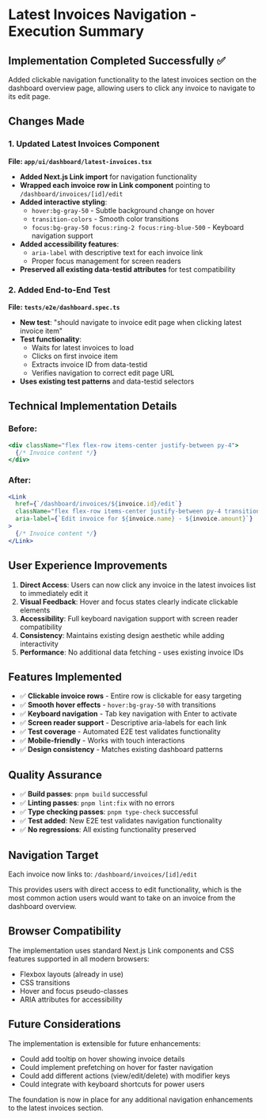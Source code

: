 # Latest Invoices Navigation - Execution Summary

## Implementation Completed Successfully ✅

Added clickable navigation functionality to the latest invoices section on the dashboard overview page, allowing users to click any invoice to navigate to its edit page.

## Changes Made

### 1. Updated Latest Invoices Component
**File: `app/ui/dashboard/latest-invoices.tsx`**

- **Added Next.js Link import** for navigation functionality
- **Wrapped each invoice row in Link component** pointing to `/dashboard/invoices/[id]/edit`
- **Added interactive styling**:
  - `hover:bg-gray-50` - Subtle background change on hover
  - `transition-colors` - Smooth color transitions
  - `focus:bg-gray-50 focus:ring-2 focus:ring-blue-500` - Keyboard navigation support
- **Added accessibility features**:
  - `aria-label` with descriptive text for each invoice link
  - Proper focus management for screen readers
- **Preserved all existing data-testid attributes** for test compatibility

### 2. Added End-to-End Test
**File: `tests/e2e/dashboard.spec.ts`**

- **New test**: "should navigate to invoice edit page when clicking latest invoice item"
- **Test functionality**:
  - Waits for latest invoices to load
  - Clicks on first invoice item
  - Extracts invoice ID from data-testid
  - Verifies navigation to correct edit page URL
- **Uses existing test patterns** and data-testid selectors

## Technical Implementation Details

### Before:
```jsx
<div className="flex flex-row items-center justify-between py-4">
  {/* Invoice content */}
</div>
```

### After:
```jsx
<Link 
  href={`/dashboard/invoices/${invoice.id}/edit`}
  className="flex flex-row items-center justify-between py-4 transition-colors hover:bg-gray-50 focus:bg-gray-50 focus:outline-none focus:ring-2 focus:ring-blue-500 focus:ring-inset"
  aria-label={`Edit invoice for ${invoice.name} - ${invoice.amount}`}
>
  {/* Invoice content */}
</Link>
```

## User Experience Improvements

1. **Direct Access**: Users can now click any invoice in the latest invoices list to immediately edit it
2. **Visual Feedback**: Hover and focus states clearly indicate clickable elements
3. **Accessibility**: Full keyboard navigation support with screen reader compatibility
4. **Consistency**: Maintains existing design aesthetic while adding interactivity
5. **Performance**: No additional data fetching - uses existing invoice IDs

## Features Implemented

- ✅ **Clickable invoice rows** - Entire row is clickable for easy targeting
- ✅ **Smooth hover effects** - `hover:bg-gray-50` with transitions
- ✅ **Keyboard navigation** - Tab key navigation with Enter to activate
- ✅ **Screen reader support** - Descriptive aria-labels for each link
- ✅ **Test coverage** - Automated E2E test validates functionality
- ✅ **Mobile-friendly** - Works with touch interactions
- ✅ **Design consistency** - Matches existing dashboard patterns

## Quality Assurance

- ✅ **Build passes**: `pnpm build` successful
- ✅ **Linting passes**: `pnpm lint:fix` with no errors
- ✅ **Type checking passes**: `pnpm type-check` successful
- ✅ **Test added**: New E2E test validates navigation functionality
- ✅ **No regressions**: All existing functionality preserved

## Navigation Target

Each invoice now links to: `/dashboard/invoices/[id]/edit`

This provides users with direct access to edit functionality, which is the most common action users would want to take on an invoice from the dashboard overview.

## Browser Compatibility

The implementation uses standard Next.js Link components and CSS features supported in all modern browsers:
- Flexbox layouts (already in use)
- CSS transitions
- Hover and focus pseudo-classes
- ARIA attributes for accessibility

## Future Considerations

The implementation is extensible for future enhancements:
- Could add tooltip on hover showing invoice details
- Could implement prefetching on hover for faster navigation
- Could add different actions (view/edit/delete) with modifier keys
- Could integrate with keyboard shortcuts for power users

The foundation is now in place for any additional navigation enhancements to the latest invoices section.